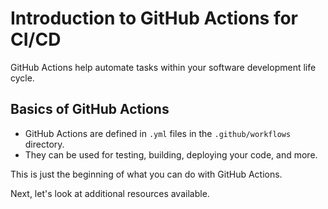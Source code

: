 # Introduction to GitHub Actions for CI/CD

GitHub Actions help automate tasks within your software development life cycle.

## Basics of GitHub Actions
- GitHub Actions are defined in `.yml` files in the `.github/workflows` directory.
- They can be used for testing, building, deploying your code, and more.

This is just the beginning of what you can do with GitHub Actions.

Next, let's look at additional resources available.

